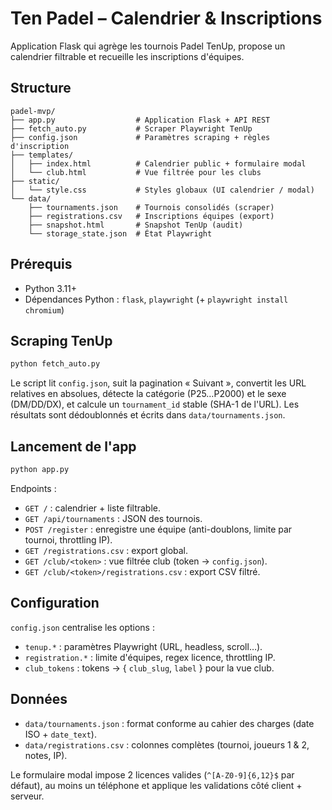 # Ten Padel – Calendrier & Inscriptions

Application Flask qui agrège les tournois Padel TenUp, propose un calendrier filtrable et recueille les inscriptions d'équipes.

## Structure

```
padel-mvp/
├── app.py                  # Application Flask + API REST
├── fetch_auto.py           # Scraper Playwright TenUp
├── config.json             # Paramètres scraping + règles d'inscription
├── templates/
│   ├── index.html          # Calendrier public + formulaire modal
│   └── club.html           # Vue filtrée pour les clubs
├── static/
│   └── style.css           # Styles globaux (UI calendrier / modal)
└── data/
    ├── tournaments.json    # Tournois consolidés (scraper)
    ├── registrations.csv   # Inscriptions équipes (export)
    ├── snapshot.html       # Snapshot TenUp (audit)
    └── storage_state.json  # État Playwright
```

## Prérequis

- Python 3.11+
- Dépendances Python : `flask`, `playwright` (+ `playwright install chromium`)

## Scraping TenUp

```bash
python fetch_auto.py
```

Le script lit `config.json`, suit la pagination « Suivant », convertit les URL relatives en absolues, détecte la catégorie (P25…P2000) et le sexe (DM/DD/DX), et calcule un `tournament_id` stable (SHA-1 de l'URL). Les résultats sont dédoublonnés et écrits dans `data/tournaments.json`.

## Lancement de l'app

```bash
python app.py
```

Endpoints :

- `GET /` : calendrier + liste filtrable.
- `GET /api/tournaments` : JSON des tournois.
- `POST /register` : enregistre une équipe (anti-doublons, limite par tournoi, throttling IP).
- `GET /registrations.csv` : export global.
- `GET /club/<token>` : vue filtrée club (token → `config.json`).
- `GET /club/<token>/registrations.csv` : export CSV filtré.

## Configuration

`config.json` centralise les options :

- `tenup.*` : paramètres Playwright (URL, headless, scroll…).
- `registration.*` : limite d'équipes, regex licence, throttling IP.
- `club_tokens` : tokens → { `club_slug`, `label` } pour la vue club.

## Données

- `data/tournaments.json` : format conforme au cahier des charges (date ISO + `date_text`).
- `data/registrations.csv` : colonnes complètes (tournoi, joueurs 1 & 2, notes, IP).

Le formulaire modal impose 2 licences valides (`^[A-Z0-9]{6,12}$` par défaut), au moins un téléphone et applique les validations côté client + serveur.
